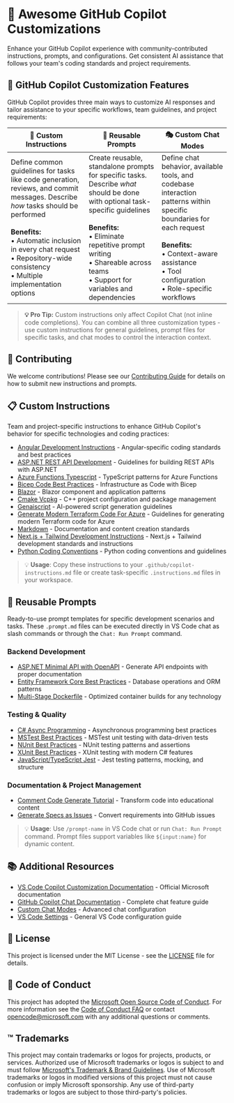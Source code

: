 # 🤖 Awesome GitHub Copilot Customizations

Enhance your GitHub Copilot experience with community-contributed instructions, prompts, and configurations. Get consistent AI assistance that follows your team's coding standards and project requirements.

## 🎯 GitHub Copilot Customization Features

GitHub Copilot provides three main ways to customize AI responses and tailor assistance to your specific workflows, team guidelines, and project requirements:

| **🔧 Custom Instructions**                                                                                                                                                                                                                                                 | **📝 Reusable Prompts**                                                                                                                                                                                                                                              | **🎭 Custom Chat Modes**                                                                                                                                                                                                      |
| ------------------------------------------------------------------------------------------------------------------------------------------------------------------------------------------------------------------------------------------------------------------------- | ------------------------------------------------------------------------------------------------------------------------------------------------------------------------------------------------------------------------------------------------------------------- | ---------------------------------------------------------------------------------------------------------------------------------------------------------------------------------------------------------------------------- |
| Define common guidelines for tasks like code generation, reviews, and commit messages. Describe *how* tasks should be performed<br><br>**Benefits:**<br>• Automatic inclusion in every chat request<br>• Repository-wide consistency<br>• Multiple implementation options | Create reusable, standalone prompts for specific tasks. Describe *what* should be done with optional task-specific guidelines<br><br>**Benefits:**<br>• Eliminate repetitive prompt writing<br>• Shareable across teams<br>• Support for variables and dependencies | Define chat behavior, available tools, and codebase interaction patterns within specific boundaries for each request<br><br>**Benefits:**<br>• Context-aware assistance<br>• Tool configuration<br>• Role-specific workflows |

> **💡 Pro Tip:** Custom instructions only affect Copilot Chat (not inline code completions). You can combine all three customization types - use custom instructions for general guidelines, prompt files for specific tasks, and chat modes to control the interaction context.


## 📝 Contributing

We welcome contributions! Please see our [Contributing Guide](./CONTRIBUTING.md) for details on how to submit new instructions and prompts.

## 📋 Custom Instructions

Team and project-specific instructions to enhance GitHub Copilot's behavior for specific technologies and coding practices:

- [Angular Development Instructions](instructions/angular.md) - Angular-specific coding standards and best practices
- [ASP.NET REST API Development](instructions/aspnet-rest-apis.md) - Guidelines for building REST APIs with ASP.NET
- [Azure Functions Typescript](instructions/azure-functions-typescript.md) - TypeScript patterns for Azure Functions
- [Bicep Code Best Practices](instructions/bicep-code-best-practices.md) - Infrastructure as Code with Bicep
- [Blazor](instructions/blazor.md) - Blazor component and application patterns
- [Cmake Vcpkg](instructions/cmake-vcpkg.md) - C++ project configuration and package management
- [Genaiscript](instructions/genaiscript.md) - AI-powered script generation guidelines
- [Generate Modern Terraform Code For Azure](instructions/generate-modern-terraform-code-for-azure.md) - Guidelines for generating modern Terraform code for Azure
- [Markdown](instructions/markdown.md) - Documentation and content creation standards
- [Next.js + Tailwind Development Instructions](instructions/nextjs-tailwind.md) - Next.js + Tailwind development standards and instructions
- [Python Coding Conventions](instructions/python.md) - Python coding conventions and guidelines


> 💡 **Usage**: Copy these instructions to your `.github/copilot-instructions.md` file or create task-specific `.instructions.md` files in your workspace.

## 🎯 Reusable Prompts

Ready-to-use prompt templates for specific development scenarios and tasks. These `.prompt.md` files can be executed directly in VS Code chat as slash commands or through the `Chat: Run Prompt` command.

### Backend Development
- [ASP.NET Minimal API with OpenAPI](prompts/aspnet-minimal-api-openapi.prompt.md) - Generate API endpoints with proper documentation
- [Entity Framework Core Best Practices](prompts/ef-core.prompt.md) - Database operations and ORM patterns
- [Multi-Stage Dockerfile](prompts/multi-stage-dockerfile.prompt.md) - Optimized container builds for any technology

### Testing & Quality
- [C# Async Programming](prompts/csharp-async.prompt.md) - Asynchronous programming best practices
- [MSTest Best Practices](prompts/csharp-mstest.prompt.md) - MSTest unit testing with data-driven tests
- [NUnit Best Practices](prompts/csharp-nunit.prompt.md) - NUnit testing patterns and assertions
- [XUnit Best Practices](prompts/csharp-xunit.prompt.md) - XUnit testing with modern C# features
- [JavaScript/TypeScript Jest](prompts/javascript-typescript-jest.prompt.md) - Jest testing patterns, mocking, and structure

### Documentation & Project Management
- [Comment Code Generate Tutorial](prompts/comment-code-generate-a-tutorial.prompt.md) - Transform code into educational content
- [Generate Specs as Issues](prompts/gen-specs-as-issues.prompt.md) - Convert requirements into GitHub issues

> 💡 **Usage**: Use `/prompt-name` in VS Code chat or run `Chat: Run Prompt` command. Prompt files support variables like `${input:name}` for dynamic content.

## 📚 Additional Resources

- [VS Code Copilot Customization Documentation](https://code.visualstudio.com/docs/copilot/copilot-customization) - Official Microsoft documentation
- [GitHub Copilot Chat Documentation](https://code.visualstudio.com/docs/copilot/chat/copilot-chat) - Complete chat feature guide
- [Custom Chat Modes](https://code.visualstudio.com/docs/copilot/chat/chat-modes) - Advanced chat configuration
- [VS Code Settings](https://code.visualstudio.com/docs/getstarted/settings) - General VS Code configuration guide

## 📄 License

This project is licensed under the MIT License - see the [LICENSE](LICENSE) file for details.

## 🤝 Code of Conduct

This project has adopted the [Microsoft Open Source Code of Conduct](https://opensource.microsoft.com/codeofconduct/).
For more information see the [Code of Conduct FAQ](https://opensource.microsoft.com/codeofconduct/faq/) or
contact [opencode@microsoft.com](mailto:opencode@microsoft.com) with any additional questions or comments.

## ™️ Trademarks

This project may contain trademarks or logos for projects, products, or services. Authorized use of Microsoft 
trademarks or logos is subject to and must follow 
[Microsoft's Trademark & Brand Guidelines](https://www.microsoft.com/en-us/legal/intellectualproperty/trademarks/usage/general).
Use of Microsoft trademarks or logos in modified versions of this project must not cause confusion or imply Microsoft sponsorship.
Any use of third-party trademarks or logos are subject to those third-party's policies.
